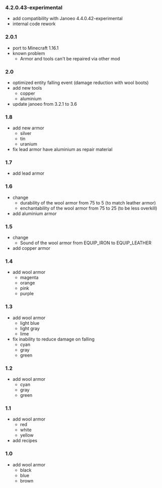 ### 4.2.0.43-experimental
+ add compatibility with Janoeo 4.4.0.42-experimental
+ internal code rework

### 2.0.1
+ port to Minecraft 1.16.1
+ known problem
    + Armor and tools can't be repaired via other mod

### 2.0
+ optimized entity falling event (damage reduction with wool boots)
+ add new tools
    + copper
    + aluminium
+ update janoeo from 3.2.1 to 3.6

### 1.8
+ add new armor
    + silver
    + tin
    + uranium
+ fix lead armor have aluminium as repair material
### 1.7
+ add lead armor
### 1.6
+ change
    + durability of the wool armor from 75 to 5 (to match leather armor)
    + enchantability of the wool armor from 75 to 25 (to be less overkill)
+ add aluminium armor
### 1.5
+ change
    + Sound of the wool armor from EQUIP_IRON to EQUIP_LEATHER
+ add copper armor
### 1.4
+ add wool armor
    + magenta
    + orange
    + pink
    + purple
### 1.3
+ add wool armor
    + light blue
    + light gray
    + lime
+ fix inability to reduce damage on falling
    + cyan
    + gray
    + green
### 1.2
+ add wool armor
    + cyan
    + gray
    + green
### 1.1
+ add wool armor
    + red
    + white
    + yellow
+ add recipes
### 1.0
+ add wool armor
    + black
    + blue
    + brown
